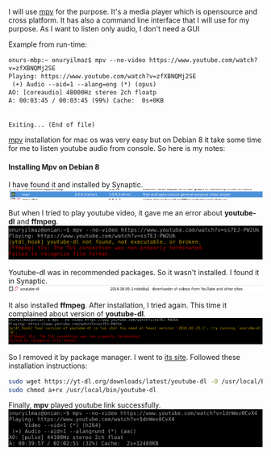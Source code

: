 I will use [mpv](https://mpv.io/) for the purpose. It's a media player which is opensource and cross platform. It has also a command line interface that I will use for my purpose. As I want to listen only audio, I don't need a GUI

Example from run-time:
```
onurs-mbp:~ onuryilmaz$ mpv --no-video https://www.youtube.com/watch?v=zfXBNQMj2SE
Playing: https://www.youtube.com/watch?v=zfXBNQMj2SE
 (+) Audio --aid=1 --alang=eng (*) (opus)
AO: [coreaudio] 48000Hz stereo 2ch floatp
A: 00:03:45 / 00:03:45 (99%) Cache:  0s+0KB


Exiting... (End of file)
```
[mpv](https://mpv.io/) installation for mac os was very easy but on Debian 8 it take some time for me to listen youtube audio from console. So here is my notes:
#### Installing Mpv on Debian 8

I have found it and installed by Synaptic.
![Mpv package @Synaptic](/how_to/images/mpv-debian-8/mpv-debian-8-1.png?raw=true "Mpv package @Synaptic")

But when I tried to play youtube video, it gave me an error about **youtube-dl** and **ffmpeg**.
![Mpv package @Synaptic](/how_to/images/mpv-debian-8/mpv-debian-8-2.png?raw=true "Mpv package @Synaptic")

Youtube-dl was in recommended packages. So it wasn't installed. I found it in Synaptic.
![Mpv package @Synaptic](/how_to/images/mpv-debian-8/mpv-debian-8-3.png?raw=true "Mpv package @Synaptic")

It also installed **ffmpeg**. After installation, I tried again. This time it complained about version of **youtube-dl**.
![Mpv package @Synaptic](/how_to/images/mpv-debian-8/mpv-debian-8-4.png?raw=true "Mpv package @Synaptic")

So I removed it by package manager. I went to [its site](https://rg3.github.io/youtube-dl/download.html). Followed these installation instructions:
```bash
sudo wget https://yt-dl.org/downloads/latest/youtube-dl -O /usr/local/bin/youtube-dl
sudo chmod a+rx /usr/local/bin/youtube-dl
```
Finally, **mpv** played youtube link successfully.
![Mpv package @Synaptic](/how_to/images/mpv-debian-8/mpv-debian-8-5.png?raw=true "Mpv package @Synaptic")


